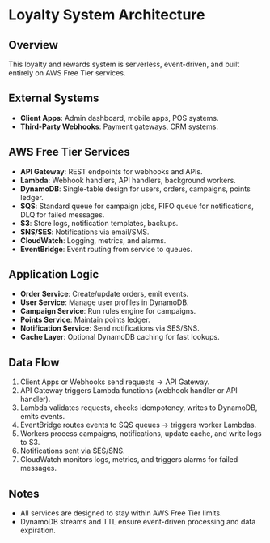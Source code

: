 # Loyalty System Architecture

## Overview

This loyalty and rewards system is serverless, event-driven, and built entirely on AWS Free Tier services.

## External Systems

- **Client Apps**: Admin dashboard, mobile apps, POS systems.
- **Third-Party Webhooks**: Payment gateways, CRM systems.

## AWS Free Tier Services

- **API Gateway**: REST endpoints for webhooks and APIs.
- **Lambda**: Webhook handlers, API handlers, background workers.
- **DynamoDB**: Single-table design for users, orders, campaigns, points ledger.
- **SQS**: Standard queue for campaign jobs, FIFO queue for notifications, DLQ for failed messages.
- **S3**: Store logs, notification templates, backups.
- **SNS/SES**: Notifications via email/SMS.
- **CloudWatch**: Logging, metrics, and alarms.
- **EventBridge**: Event routing from service to queues.

## Application Logic

- **Order Service**: Create/update orders, emit events.
- **User Service**: Manage user profiles in DynamoDB.
- **Campaign Service**: Run rules engine for campaigns.
- **Points Service**: Maintain points ledger.
- **Notification Service**: Send notifications via SES/SNS.
- **Cache Layer**: Optional DynamoDB caching for fast lookups.

## Data Flow

1. Client Apps or Webhooks send requests → API Gateway.
2. API Gateway triggers Lambda functions (webhook handler or API handler).
3. Lambda validates requests, checks idempotency, writes to DynamoDB, emits events.
4. EventBridge routes events to SQS queues → triggers worker Lambdas.
5. Workers process campaigns, notifications, update cache, and write logs to S3.
6. Notifications sent via SES/SNS.
7. CloudWatch monitors logs, metrics, and triggers alarms for failed messages.

## Notes

- All services are designed to stay within AWS Free Tier limits.
- DynamoDB streams and TTL ensure event-driven processing and data expiration.
